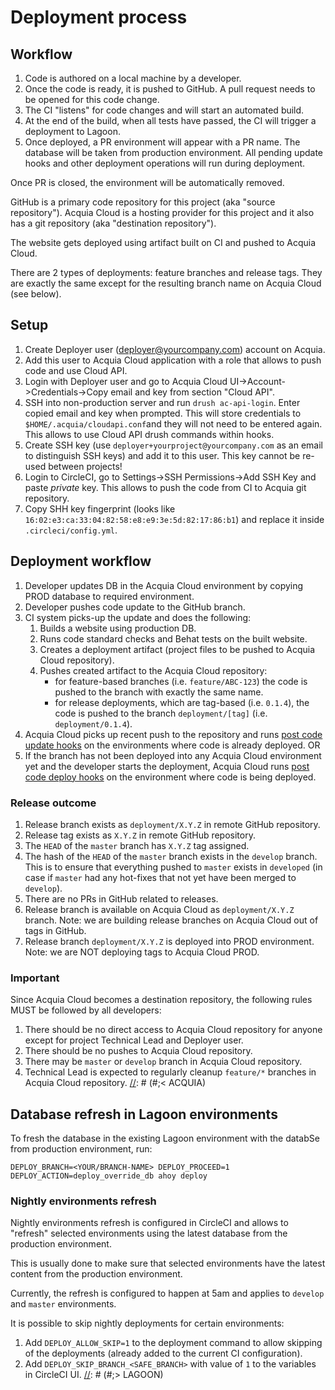 # Deployment process

## Workflow

1. Code is authored on a local machine by a developer.
2. Once the code is ready, it is pushed to GitHub. A pull request needs to be opened for this code change.
3. The CI "listens" for code changes and will start an automated build.
4. At the end of the build, when all tests have passed, the CI will trigger a deployment to Lagoon.
5. Once deployed, a PR environment will appear with a PR name. The database will be taken from production environment.
   All pending update hooks and other deployment operations will run during deployment.

Once PR is closed, the environment will be automatically removed.

[//]: # (#;> ACQUIA)
GitHub is a primary code repository for this project (aka "source repository").
Acquia Cloud is a hosting provider for this project and it also has a git repository (aka "destination repository").

The website gets deployed using artifact built on CI and pushed to Acquia Cloud.

There are 2 types of deployments: feature branches and release tags. They are exactly the same except for the resulting branch name on Acquia Cloud (see below).

## Setup
1. Create Deployer user (deployer@yourcompany.com) account on Acquia.
2. Add this user to Acquia Cloud application with a role that allows to push
   code and use Cloud API.
3. Login with Deployer user and go to Acquia Cloud UI->Account->Credentials->Copy email and key from section "Cloud API".
4. SSH into non-production server and run `drush ac-api-login`. Enter copied email and key when prompted. This will store credentials to `$HOME/.acquia/cloudapi.conf`and they will not need to be entered again. This allows to use Cloud API drush commands within hooks.
5. Create SSH key (use `deployer+yourproject@yourcompany.com` as an email to distinguish SSH keys) and add it to this user. This key cannot be re-used between projects!
6. Login to CircleCI, go to Settings->SSH Permissions->Add SSH Key and paste *private* key. This allows to push the code from CI to Acquia git repository.
7. Copy SHH key fingerprint (looks like `16:02:e3:ca:33:04:82:58:e8:e9:3e:5d:82:17:86:b1`) and replace it inside `.circleci/config.yml`.

## Deployment workflow
1. Developer updates DB in the Acquia Cloud environment by copying PROD database to required environment.
2. Developer pushes code update to the GitHub branch.
3. CI system picks-up the update and does the following:
    1. Builds a website using production DB.
    2. Runs code standard checks and Behat tests on the built website.
    3. Creates a deployment artifact (project files to be pushed to Acquia Cloud repository).
    4. Pushes created artifact to the Acquia Cloud repository:
        - for feature-based branches (i.e. `feature/ABC-123`) the code is pushed to the branch with exactly the same name.
        - for release deployments, which are tag-based (i.e. `0.1.4`), the code is pushed to the branch `deployment/[tag]` (i.e. `deployment/0.1.4`).
4. Acquia Cloud picks up recent push to the repository and runs [post code update hooks](hooks/dev/post-code-update) on the environments where code is already deployed.
OR
4. If the branch has not been deployed into any Acquia Cloud environment yet and the developer starts the deployment, Acquia Cloud runs [post code deploy hooks](hooks/dev/post-code-deploy) on the environment where code is being deployed.

### Release outcome
1. Release branch exists as `deployment/X.Y.Z` in remote GitHub repository.
2. Release tag exists as `X.Y.Z` in remote GitHub repository.
3. The `HEAD` of the `master` branch has `X.Y.Z` tag assigned.
4. The hash of the `HEAD` of the `master` branch exists in the `develop` branch. This is to ensure that everything pushed to `master` exists in `developed` (in case if `master` had any hot-fixes that not yet have been merged to `develop`).
5. There are no PRs in GitHub related to releases.
6. Release branch is available on Acquia Cloud as `deployment/X.Y.Z` branch. Note: we are building release branches on Acquia Cloud out of tags in GitHub.
7. Release branch `deployment/X.Y.Z` is deployed into PROD environment. Note: we are NOT deploying tags to Acquia Cloud PROD.

### Important
Since Acquia Cloud becomes a destination repository, the following rules MUST be followed by all developers:
1. There should be no direct access to Acquia Cloud repository for anyone except for project Technical Lead and Deployer user.
2. There should be no pushes to Acquia Cloud repository.
3. There may be `master` or `develop` branch in Acquia Cloud repository.
4. Technical Lead is expected to regularly cleanup `feature/*` branches in Acquia Cloud repository.
[//]: # (#;< ACQUIA)

[//]: # (#;< LAGOON)
## Database refresh in Lagoon environments

To fresh the database in the existing Lagoon environment with the databSe from
production environment, run:

```
DEPLOY_BRANCH=<YOUR/BRANCH-NAME> DEPLOY_PROCEED=1 DEPLOY_ACTION=deploy_override_db ahoy deploy
```

### Nightly environments refresh

Nightly environments refresh is configured in CircleCI and allows to "refresh"
selected environments using the latest database from the production environment.

This is usually done to make sure that selected environments have the latest
content from the production environment.

Currently, the refresh is configured to happen at 5am and applies to `develop`
and `master` environments.

It is possible to skip nightly deployments for certain environments:
1. Add `DEPLOY_ALLOW_SKIP=1` to the deployment command to allow skipping of the deployments (already added to the current CI configuration).
2. Add `DEPLOY_SKIP_BRANCH_<SAFE_BRANCH>` with value of `1` to the variables in CircleCI UI.
[//]: # (#;> LAGOON)
